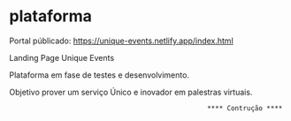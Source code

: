 # plataforma

Portal públicado:
https://unique-events.netlify.app/index.html



Landing Page Unique Events

Plataforma em fase de testes e desenvolvimento.

Objetivo prover um serviço Único e inovador em palestras virtuais. 

                                                      **** Contrução ****



